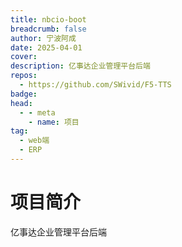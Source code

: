 ```yaml
---
title: nbcio-boot
breadcrumb: false
author: 宁波阿成
date: 2025-04-01
cover: 
description: 亿事达企业管理平台后端
repos:
  - https://github.com/SWivid/F5-TTS
badge: 
head:
  - - meta
    - name: 项目
tag:
  - web端
  - ERP
---
```




# 项目简介
亿事达企业管理平台后端
